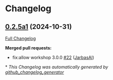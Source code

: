 # Changelog

## [0.2.5a1](https://github.com/OpenVoiceOS/ovos-skill-icanhazdadjokes/tree/0.2.5a1) (2024-10-31)

[Full Changelog](https://github.com/OpenVoiceOS/ovos-skill-icanhazdadjokes/compare/0.2.4...0.2.5a1)

**Merged pull requests:**

- fix:allow workshop 3.0.0 [\#22](https://github.com/OpenVoiceOS/ovos-skill-icanhazdadjokes/pull/22) ([JarbasAl](https://github.com/JarbasAl))



\* *This Changelog was automatically generated by [github_changelog_generator](https://github.com/github-changelog-generator/github-changelog-generator)*
